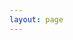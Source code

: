 ```yaml
---
layout: page
---
```


<deckMap />

<script setup>
    import deckMap from '@/components/DeckMap2024out.vue'
</script>